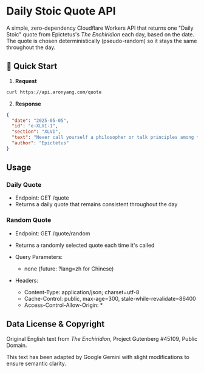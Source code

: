 # Daily Stoic Quote API

A simple, zero-dependency Cloudflare Workers API that returns one "Daily Stoic" quote from Epictetus's *The Enchiridion* each day, based on the date. The quote is chosen deterministically (pseudo-random) so it stays the same throughout the day.

## 🚀 Quick Start

1. **Request**  
```bash
curl https://api.aronyang.com/quote
```

2. **Response**  
```json
{
  "date": "2025-05-05",
  "id": "e-XLVI-1",
  "section": "XLVI",
  "text": "Never call yourself a philosopher or talk principles among the ignorant. Show principles by actions.",
  "author": "Epictetus"
}
```

## Usage

### Daily Quote
- Endpoint: GET /quote
- Returns a daily quote that remains consistent throughout the day

### Random Quote
- Endpoint: GET /quote/random
- Returns a randomly selected quote each time it's called

- Query Parameters:
  - none (future: ?lang=zh for Chinese)

- Headers:
  - Content-Type: application/json; charset=utf-8
  - Cache-Control: public, max-age=300, stale-while-revalidate=86400
  - Access-Control-Allow-Origin: *

## Data License & Copyright

Original English text from *The Enchiridion*, Project Gutenberg #45109, Public Domain.

This text has been adapted by Google Gemini with slight modifications to ensure semantic clarity.